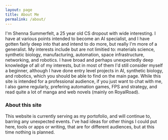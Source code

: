 ```yaml
---
layout: page
title: About Me
permalink: /about/
---
```


I'm Shenna Summerfelt, a 25 year old CS dropout with wide interesting. I have at various points intended to become an AI specialist, and I have gotten fairly deep into that and intend to do more, but really I'm more of a generalist. My interests include but are not limitied to: materials science, synthetic biology, manufacturing, automation, space infrastructure, networking, and robotics. I have broad and perhaps unexpectedly deep knowledge of all of my interests, but in most of them I'd still consider myself a beginner, although I have done entry level projects in AI, synthetic biology, and robotics, which you should be able to find on the main page. While this site is intended for a professional audience, if you just want to chat with me, I also game regularly, prefering automation games, FPS and strategy, and read quite a lot of manga and web novels (mainly on RoyalRoad).

### About this site

This website is currently serving as my portofolio, and will continue to, barring any unexpected events. I've had ideas for other things I could put here, tools or apps or writing, that are for different audiences, but at this time nothing is planned.
